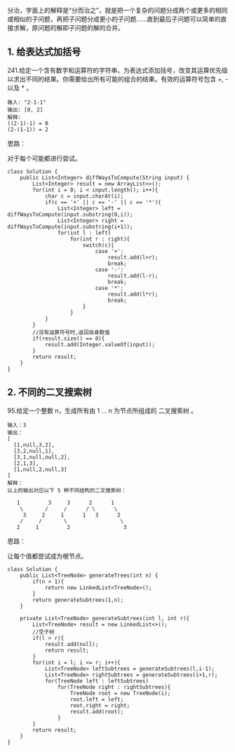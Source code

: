 分治，字面上的解释是“分而治之”，就是把一个复杂的问题分成两个或更多的相同或相似的子问题，再把子问题分成更小的子问题……直到最后子问题可以简单的直接求解，原问题的解即子问题的解的合并。

## 1. 给表达式加括号 ##

241.给定一个含有数字和运算符的字符串，为表达式添加括号，改变其运算优先级以求出不同的结果。你需要给出所有可能的组合的结果。有效的运算符号包含 +, - 以及 * 。

	输入: "2-1-1"
	输出: [0, 2]
	解释: 
	((2-1)-1) = 0 
	(2-(1-1)) = 2

思路：

对于每个可能都进行尝试。

	class Solution {
	    public List<Integer> diffWaysToCompute(String input) {
	        List<Integer> result = new ArrayList<>();
	        for(int i = 0; i < input.length(); i++){
	            char c = input.charAt(i);
	            if(c == '+' || c == '-' || c == '*'){
	                List<Integer> left = diffWaysToCompute(input.substring(0,i));
	                List<Integer> right = diffWaysToCompute(input.substring(i+1));
	                for(int l : left)
	                    for(int r : right){
	                        switch(c){
	                            case '+':
	                                result.add(l+r);
	                                break;
	                            case '-':
	                                result.add(l-r);
	                                break;
	                            case '*':
	                                result.add(l*r);
	                                break;
	                        }
	                    }
	            }
	        }
	        //没有运算符号时,返回自身数值
	        if(result.size() == 0){
	            result.add(Integer.valueOf(input));
	        }
	        return result;
	    }
	}

## 2. 不同的二叉搜索树 ##

95.给定一个整数 n，生成所有由 1 ... n 为节点所组成的 二叉搜索树 。

	输入：3
	输出：
	[
	  [1,null,3,2],
	  [3,2,null,1],
	  [3,1,null,null,2],
	  [2,1,3],
	  [1,null,2,null,3]
	]
	解释：
	以上的输出对应以下 5 种不同结构的二叉搜索树：
	
	   1         3     3      2      1
	    \       /     /      / \      \
	     3     2     1      1   3      2
	    /     /       \                 \
	   2     1         2                 3

思路：

让每个值都尝试成为根节点。

	class Solution {
	    public List<TreeNode> generateTrees(int n) {
	        if(n < 1){
	            return new LinkedList<TreeNode>();
	        }
	        return generateSubtrees(1,n);
	    }
	
	    private List<TreeNode> generateSubtrees(int l, int r){
	        List<TreeNode> result = new LinkedList<>();
	        //空子树
	        if(l > r){
	            result.add(null);
	            return result;
	        }
	        for(int i = l; i <= r; i++){
	            List<TreeNode> leftSubtrees = generateSubtrees(l,i-1);
	            List<TreeNode> rightSubtrees = generateSubtrees(i+1,r);
	            for(TreeNode left : leftSubtrees)
	                for(TreeNode right : rightSubtrees){
	                    TreeNode root = new TreeNode(i);
	                    root.left = left;
	                    root.right = right;
	                    result.add(root);
	                }
	        }
	        return result;
	    }
	}